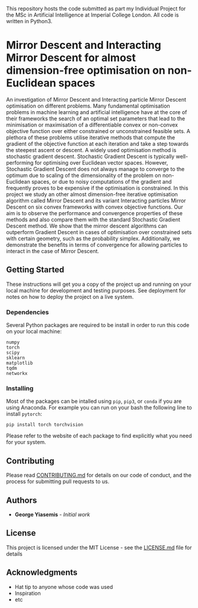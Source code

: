 <!-- # Mirror Descent Optimisation -->
This repository hosts the code submitted as part my Individual Project for the 
MSc in Artificial Intelligence at Imperial College London. All code is written in Python3.
<!--For all the dependencies refer to the relevant paragraph of the README file.-->

# Mirror Descent and Interacting Mirror Descent for almost dimension-free optimisation on non-Euclidean spaces

An investigation of Mirror Descent and Interacting particle Mirror Descent optimisation on different problems.
Many fundamental optimisation problems in machine learning and artificial intelligence have at the core of their frameworks the search of an optimal set parameters that lead to the minimisation or maximisation of a differentiable convex or non-convex objective function over either constrained or unconstrained feasible sets. A plethora of these problems utilise iterative methods that compute the gradient of the objective function at each iteration and take a step towards the steepest ascent or descent. A widely used optimisation method is stochastic gradient descent. Stochastic Gradient Descent is typically well-performing for optimising over Euclidean vector spaces. However, Stochastic Gradient Descent  does not always manage to converge to the optimum due to scaling of the dimensionality of the problem on non-Euclidean spaces, or due to noisy computations of the gradient and frequently proves to be expensive if the optimisation is constrained.  In this project we study an other almost dimension-free iterative optimisation algorithm called Mirror Descent and its variant Interacting particles Mirror Descent on six convex frameworks with convex objective functions. Our aim is to observe the performance and  convergence properties  of these methods and also compare them with the standard Stochastic Gradient Descent method. We show that the mirror descent algorithms can outperform Gradient Descent in cases of optimisation over constrained sets with certain geometry, such as the probability simplex. Additionally, we demonstrate the benefits in terms of convergence for allowing particles to interact in the case of Mirror Descent.

## Getting Started

These instructions will get you a copy of the project up and running on your local machine for development and testing purposes. See deployment for notes on how to deploy the project on a live system.

### Dependencies

Several Python packages are required to be install in order to run this code on your local machine:

```
numpy
torch
scipy
sklearn
matplotlib
tqdm
networkx
```

### Installing

Most of the packages can be intalled using ```pip```, ```pip3```, or ```conda``` if you are using Anaconda. 
For example you can run on your bash the following line to install ```pytorch```:

```
pip install torch torchvision
```
Please refer to the website of each package to find explicitly what you need for your system.


## Contributing

Please read [CONTRIBUTING.md](https://gist.github.com/PurpleBooth/b24679402957c63ec426) for details on our code of conduct, and the process for submitting pull requests to us.

## Authors

* **George Yiasemis** - *Initial work*


## License

This project is licensed under the MIT License - see the [LICENSE.md](LICENSE.md) file for details

## Acknowledgments

* Hat tip to anyone whose code was used
* Inspiration
* etc
